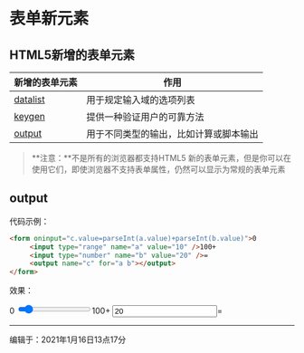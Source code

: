 # 表单新元素

## HTML5新增的表单元素

| 新增的表单元素        | 作用                                   |
| :-------------------- | -------------------------------------- |
| [datalist](#datalist) | 用于规定输入域的选项列表               |
| [keygen](#keygen)     | 提供一种验证用户的可靠方法             |
| [output](#output)     | 用于不同类型的输出，比如计算或脚本输出 |



> **注意：**不是所有的浏览器都支持HTML5 新的表单元素，但是你可以在使用它们，即使浏览器不支持表单属性，仍然可以显示为常规的表单元素


## <span id="output">output</span>

代码示例：

```html
<form oninput="c.value=parseInt(a.value)+parseInt(b.value)">0
     <input type="range" name="a" value="10" />100+
     <input type="number" name="b" value="20" />=
     <output name="c" for="a b"></output>
</form>
```

效果：

<form oninput="c.value=parseInt(a.value)+parseInt(b.value)">0
     <input type="range" name="a" value="10" />100+
     <input type="number" name="b" value="20" />=
     <output name="c" for="a b"></output>
</form>

------

编辑于：2021年1月16日13点17分